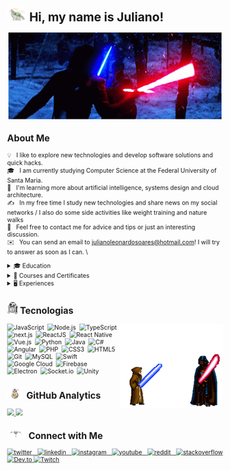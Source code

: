 # <img src="./.github/img/hi.gif" width="45" /> Hi, my name is **Juliano**!

<p align="center"><img src="./.github/img/capa.gif"/></p>
 

## About Me
💡 &nbsp; I like to explore new technologies and develop software solutions and quick hacks. \
🎓 &nbsp; I am currently studying Computer Science at the Federal University of Santa Maria. \
🌱 &nbsp; I'm learning more about artificial intelligence, systems design and cloud architecture. \
✍️ &nbsp; In my free time I study new technologies and share news on my social networks / I also do some side activities like weight training and nature walks \
💬 &nbsp; Feel free to contact me for advice and tips or just an interesting discussion. \
✉️ &nbsp; You can send an email to julianoleonardosoares@hotmail.com! I will try to answer as soon as I can. \

<details><summary> 🎓 Education</summary>
<p>

- University graduate:
   - Bachelor's Degree in Computer Science from the Federal University of Santa Maria.

- Languages:
   - Basic English.
   - Basic Spanish.
   - Native Portuguese. 
  
</p>
</details>

<details><summary>📃 Courses and Certificates</summary>
<p>

- [My courses and Certificates ](https://julianoleonardosoares.com/certificates)

</p>
</details>

<details><summary>🖥️ Experiences</summary>
<p>

- 👨‍💻 **Software development intern and researcher in the field of artificial intelligence**\
📆 2020 - moment\
📍 **SISASTROS** - Santa Maria/RS, Brazil\
![C#](https://img.shields.io/badge/-C%23-05122A?style=flat&logo=c-sharp&logoColor=239120)&nbsp;
![Unity](https://img.shields.io/badge/-Unity-05122A?style=flat&logo=unity&logoColor=239120)&nbsp;

- 👨‍💻 **Software development intern**\
📆 2019 - 2020\
📍 **Meta** - Recanto do Maestro/RS, Brazil\
![Node.js](https://img.shields.io/badge/-Node.js-05122A?style=flat&logo=node.js&logoColor=43853D)&nbsp;
![JavaScript](https://img.shields.io/badge/-JavaScript-05122A?style=flat&logo=javascript)&nbsp;
![Vue.js](https://img.shields.io/badge/-Vue.js-05122A?style=flat&logo=vuedotjs&logoColor=4FC08D)&nbsp;
![Angular](https://img.shields.io/badge/-Angular2-05122A?style=flat&logo=angular&logoColor=DD0031)&nbsp;
![PHP](https://img.shields.io/badge/-PHP-05122A?style=flat&logo=php&logoColor=777BB4)&nbsp;
![ReactJS](https://img.shields.io/badge/-ReactJS-05122A?style=flat&logo=react&logoColor=61DAFB)&nbsp;

</p>
</details>

## <img src="./.github/img/tech.gif" width="25" />  Tecnologias
<img src="./.github/img/fight.gif" width="240px" align="right">

![JavaScript](https://img.shields.io/badge/-JavaScript-05122A?style=flat&logo=javascript)&nbsp;
![Node.js](https://img.shields.io/badge/-Node.js-05122A?style=flat&logo=node.js&logoColor=43853D)&nbsp;
![TypeScript](https://img.shields.io/badge/-TypeScript-05122A?style=flat&logo=typeScript&logoColor=007ACC)&nbsp;
![next.js](https://img.shields.io/badge/-next.js-05122A?style=flat&logo=nextdotjs&logoColor=white)&nbsp;
![ReactJS](https://img.shields.io/badge/-ReactJS-05122A?style=flat&logo=react&logoColor=61DAFB)&nbsp;
![React Native](https://img.shields.io/badge/-React_Native-05122A?style=flat&logo=react&logoColor=61DAFB)&nbsp;
![Vue.js](https://img.shields.io/badge/-Vue.js-05122A?style=flat&logo=vuedotjs&logoColor=4FC08D)&nbsp;
![Python](https://img.shields.io/badge/-Python-05122A?style=flat&logo=python&logoColor=3776AB)&nbsp;
![Java](https://img.shields.io/badge/-Java-05122A?style=flat&logo=Java&logoColor=ED8B00)&nbsp;
![C#](https://img.shields.io/badge/-C%23-05122A?style=flat&logo=c-sharp&logoColor=239120)&nbsp;
![Angular](https://img.shields.io/badge/-Angular2-05122A?style=flat&logo=angular&logoColor=DD0031)&nbsp;
![PHP](https://img.shields.io/badge/-PHP-05122A?style=flat&logo=php&logoColor=777BB4)&nbsp;
![CSS3](https://img.shields.io/badge/-CSS3-05122A?style=flat&logo=CSS3&logoColor=1572B6)&nbsp;
![HTML5](https://img.shields.io/badge/-HTML5-05122A?style=flat&logo=HTML5)&nbsp;
![Git](https://img.shields.io/badge/-Git-05122A?style=flat&logo=git&logoColor=F05032)&nbsp;
![MySQL](https://img.shields.io/badge/-MySQL-05122A?style=flat&logo=mysql&logoColor=005C84)&nbsp;
![Swift](https://img.shields.io/badge/-Swift-05122A?style=flat&logo=swift&logoColor=FA7343)&nbsp;
![Google Cloud](https://img.shields.io/badge/-Google_Cloud_Plataform-05122A?style=flat&logo=googlecloud&logoColor=4285F4)&nbsp;
![Firebase](https://img.shields.io/badge/-Firebase-05122A?style=flat&logo=firebase&logoColor=ffca28)&nbsp;
![Electron](https://img.shields.io/badge/-Electron-05122A?style=flat&logo=electron&logoColor=9FEAF9)&nbsp;
![Socket.io](https://img.shields.io/badge/-Socket.io-05122A?style=flat&logo=socket.io&logoColor=white)&nbsp;
![Unity](https://img.shields.io/badge/-Unity-05122A?style=flat&logo=unity&logoColor=239120)&nbsp;

## <img src="./.github/img/engine.gif" width="35" /> &nbsp;GitHub Analytics

<p align="justify">
<a href="https://github.com/juliano-soares">
  <img height="180em" src="https://github-readme-stats.vercel.app/api?username=juliano-soares&show_icons=true&theme=github_dark&include_all_commits=true&count_private=true"/>
  <img height="180em" src="https://github-readme-stats.vercel.app/api/top-langs/?username=juliano-soares&layout=compact&langs_count=10&theme=github_dark"/>
</a>
</p>

## <img src="./.github/img/nave.gif" width="40" /> &nbsp;Connect with Me

<p align="justify">
  <a href="https://twitter.com/juliano_ls2" target="_blank">
    <img src="https://img.shields.io/badge/-Twitter-05122A?style=flat&logo=twitter" alt="twitter"/>  
  </a>
  <a href="https://linkedin.com/in/juliano-leonardo-soares" target="_blank">
    <img src="https://img.shields.io/badge/-Linkedin-05122A?style=flat&logo=linkedin" alt="linkedin"/>
  </a>
  <a href="https://instagram.com/juliano_ls" target="_blank">
  <img src="https://img.shields.io/badge/-Instagram-05122A?style=flat&logo=instagram" alt="instagram"/>
  </a>
  <a href="https://www.youtube.com/channel/UC9yg06diEl3IyPyPOsDa_oQ" target="_blank">
  <img src="https://img.shields.io/badge/-Youtube-05122A?style=flat&logo=youtube" alt="youtube"/>
  </a>
  <a href="https://www.reddit.com/user/juliano-soares/" target="_blank">
  <img src="https://img.shields.io/badge/-Reddit-05122A?style=flat&logo=reddit" alt="reddit"/>
  </a>
  <a href="https://pt.stackoverflow.com/users/270601/juliano-leonardo-soares" target="_blank">
  <img src="https://img.shields.io/badge/-Stackoverflow-05122A?style=flat&logo=stackoverflow" alt="stackoverflow"/>
  </a>
  <a href="https://dev.to/julianosoares" target="_blank">
  <img src="https://img.shields.io/badge/-Dev.to-05122A?style=flat&logo=dev.to" alt="Dev.to"/>
  </a>
  <a href="https://www.twitch.tv/juliano_ls" target="_blank">
  <img src="https://img.shields.io/badge/-Twitch-05122A?style=flat&logo=twitch" alt="Twitch"/>
  </a>
</p>
